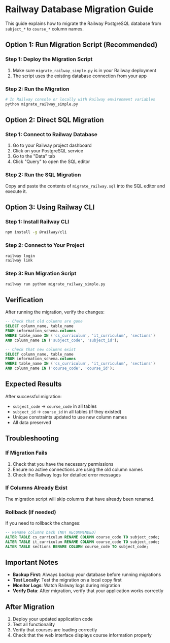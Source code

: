 # Railway Database Migration Guide

This guide explains how to migrate the Railway PostgreSQL database from `subject_*` to `course_*` column names.

## Option 1: Run Migration Script (Recommended)

### Step 1: Deploy the Migration Script
1. Make sure `migrate_railway_simple.py` is in your Railway deployment
2. The script uses the existing database connection from your app

### Step 2: Run the Migration
```bash
# In Railway console or locally with Railway environment variables
python migrate_railway_simple.py
```

## Option 2: Direct SQL Migration

### Step 1: Connect to Railway Database
1. Go to your Railway project dashboard
2. Click on your PostgreSQL service
3. Go to the "Data" tab
4. Click "Query" to open the SQL editor

### Step 2: Run the SQL Migration
Copy and paste the contents of `migrate_railway.sql` into the SQL editor and execute it.

## Option 3: Using Railway CLI

### Step 1: Install Railway CLI
```bash
npm install -g @railway/cli
```

### Step 2: Connect to Your Project
```bash
railway login
railway link
```

### Step 3: Run Migration Script
```bash
railway run python migrate_railway_simple.py
```

## Verification

After running the migration, verify the changes:

```sql
-- Check that old columns are gone
SELECT column_name, table_name 
FROM information_schema.columns 
WHERE table_name IN ('cs_curriculum', 'it_curriculum', 'sections')
AND column_name IN ('subject_code', 'subject_id');

-- Check that new columns exist
SELECT column_name, table_name 
FROM information_schema.columns 
WHERE table_name IN ('cs_curriculum', 'it_curriculum', 'sections')
AND column_name IN ('course_code', 'course_id');
```

## Expected Results

After successful migration:
- `subject_code` → `course_code` in all tables
- `subject_id` → `course_id` in all tables (if they existed)
- Unique constraints updated to use new column names
- All data preserved

## Troubleshooting

### If Migration Fails
1. Check that you have the necessary permissions
2. Ensure no active connections are using the old column names
3. Check the Railway logs for detailed error messages

### If Columns Already Exist
The migration script will skip columns that have already been renamed.

### Rollback (if needed)
If you need to rollback the changes:
```sql
-- Rename columns back (NOT RECOMMENDED)
ALTER TABLE cs_curriculum RENAME COLUMN course_code TO subject_code;
ALTER TABLE it_curriculum RENAME COLUMN course_code TO subject_code;
ALTER TABLE sections RENAME COLUMN course_code TO subject_code;
```

## Important Notes

- **Backup First**: Always backup your database before running migrations
- **Test Locally**: Test the migration on a local copy first
- **Monitor Logs**: Watch Railway logs during migration
- **Verify Data**: After migration, verify that your application works correctly

## After Migration

1. Deploy your updated application code
2. Test all functionality
3. Verify that courses are loading correctly
4. Check that the web interface displays course information properly
